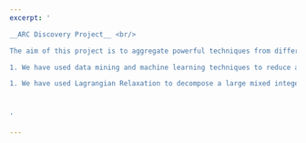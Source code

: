 ```yaml
---
excerpt: '

__ARC Discovery Project__ <br/>

The aim of this project is to aggregate powerful techniques from different domains, e.g., machine learning, operations research and meta-heuristics, to tackle large-scale combinatorial optimization problems. So far, we have developed two pieces of work along this line: <br/>

1. We have used data mining and machine learning techniques to reduce a given problem size. An existing solution method can then be used to solve the reduced problem.  <br/>

1. We have used Lagrangian Relaxation to decompose a large mixed integer program into a series of easy problem instances that can be solved quickly. The Lagrangian dula problem is solved by meta-heuristics. <br/>



'

---
```

